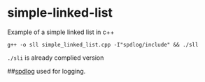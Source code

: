 # simple-linked-list
Example of a simple linked list in c++

`g++ -o sll simple_linked_list.cpp -I"spdlog/include" && ./sll `

`./sli` is already complied version

##[spdlog](https://github.com/gabime/spdlog) used for logging.
